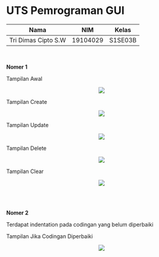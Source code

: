 

# UTS Pemrograman GUI

| Nama | NIM | Kelas |
|--|--|--|
|Tri Dimas Cipto S.W|19104029| S1SE03B
<br>

<p><b>Nomer 1</b></p>


<p>Tampilan Awal</p>
<p align="center">
  <img src=https://user-images.githubusercontent.com/72629575/120765673-a5cba700-c543-11eb-9228-d2e88c71c06d.png>
</p>

<p>Tampilan Create</p>
<p align="center">
  <img src=https://user-images.githubusercontent.com/72629575/120766032-035ff380-c544-11eb-9d22-2c96ff5adbc5.png>
</p>

<p>Tampilan Update</p>
<p align="center">
  <img src=https://user-images.githubusercontent.com/72629575/120766216-33a79200-c544-11eb-8db2-0b8d658f6e5c.png>
</p>

<p>Tampilan Delete</p>
<p align="center">
  <img src=https://user-images.githubusercontent.com/72629575/120766389-68b3e480-c544-11eb-97ba-536d05ca08fa.png>
</p>

<p>Tampilan Clear</p>
<p align="center">
  <img src=https://user-images.githubusercontent.com/72629575/120766520-82edc280-c544-11eb-8a03-6e23ca6456fb.png>
</p>

<br>
<br>

<p><b>Nomer 2</b></p>
<p>Terdapat indentation pada codingan yang belum diperbaiki</p>
<p>Tampilan Jika Codingan Diperbaiki</p>
<p align="center">
  <img src=https://user-images.githubusercontent.com/72629575/120766787-c34d4080-c544-11eb-9dce-cea5c412a050.png>
</p>


